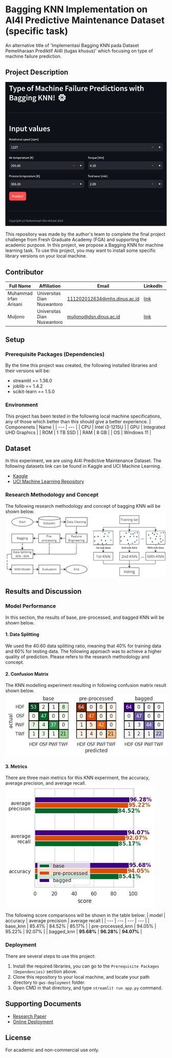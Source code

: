 # Bagging KNN Implementation on AI4I Predictive Maintenance Dataset (specific task)
An alternative title of 'Implementasi Bagging KNN pada Dataset Pemeliharaan Prediktif AI4I (tugas khusus)' which focusing on type of machine failure prediction.

## Project Description
![](assets/overview.png)

This repository was made by the author's team to complete the final project challenge from Fresh Graduate Academy (FGA) and supporting the academic purpose. In this project, we propose a Bagging KNN for machine learning task. To use this project, you may want to install some specific library versions on your local machine.

## Contributor
| Full Name | Affiliation | Email | LinkedIn | Role |
| --- | --- | --- | --- | --- |
| Muhammad Irfan Arisani | Universitas Dian Nuswantoro | 111202012634@mhs.dinus.ac.id | [link](https://www.linkedin.com/in/muhammad-irfan-arisani-224068228/) | Project Leader |
| Muljono | Universitas Dian Nuswantoro | muljono@dsn.dinus.ac.id | [link](https://www.linkedin.com/in/muljono-muljono-2664a1212/) | Supervisor |

## Setup
### Prerequisite Packages (Dependencies)
By the time this project was created, the following installed libraries and their versions will be:
- streamlit == 1.36.0
- joblib == 1.4.2
- scikit-learn == 1.5.0

### Environment
This project has been tested in the following local machine specifications, any of those which better than this should give a better experience.
| Componenets | Name |
| --- | --- |
| CPU | Intel i3-1215U |
| GPU | Integrated UHD Graphics |
| ROM | 1 TB SSD |
| RAM | 8 GB |
| OS | Windows 11 |

## Dataset
In this experiment, we are using AI4I Predictive Maintenance Dataset. The following datasets link can be found in Kaggle and UCI Machine Learning.
- [Kaggle](https://www.kaggle.com/datasets/stephanmatzka/predictive-maintenance-dataset-ai4i-2020)
- [UCI Machine Learning Repository](https://archive.ics.uci.edu/dataset/601/ai4i+2020+predictive+maintenance+dataset)

### Research Methodology and Concept
The following research methodology and concept of bagging KNN will be shown below.
![](assets/concept.png)

## Results and Discussion
### Model Performance
In this section, the results of base, pre-processed, and bagged KNN will be shown below.

#### 1. Data Splitting
We used the 40:60 data splitting ratio, meaning that 40% for training data and 60% for testing data. The following approach was to achieve a higher quality of prediction. Please refers to the research methodology and concept.

#### 2. Confusion Matrix
The KNN modelling experiment resulting in following confusion matrix result shown below.
![](assets/confusion-matrix.png)

#### 3. Metrics
There are three main metrics for this KNN experiment, the accuracy, average precision, and average recall.
![](assets/results.png)

The following score comparisons will be shown in the table below:
| model | accuracy | average precision | average recall |
| --- | --- | --- | --- |
| base_knn | 85.41% | 84.52% | 85.17% |
| pre-processed_knn | 94.05% | 95.22% | 92.07% |
| bagged_knn | **95.68%** | **96.28%** | **94.07%** |

### Deployment
There are several steps to use this project:
1. Install the required libraries, you can go to the `Prerequisite Packages (Dependencies)` section above.
2. Clone this repository to your local machine, and locate your path directory to `gws-deployment` folder.
3. Open CMD in that directory, and type `streamlit run app.py` command.

## Supporting Documents
- [Research Paper](https://jurnal.untan.ac.id/index.php/justin/article/view/78503)
- [Online Deployment](https://machine-types-prediction-with-bagging-knn.streamlit.app/)

## License
For academic and non-commercial use only.
